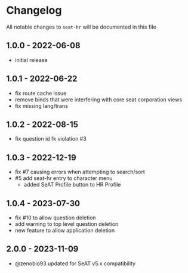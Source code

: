 # Changelog

All notable changes to `seat-hr` will be documented in this file

## 1.0.0 - 2022-06-08

- initial release

## 1.0.1 - 2022-06-22

- fix route cache issue
- remove binds that were interfering with core seat corporation views
- fix missing lang/trans

## 1.0.2 - 2022-08-15

- fix question id fk violation #3

## 1.0.3 - 2022-12-19

- fix #7 causing errors when attempting to search/sort
- #5 add seat-hr entry to character menu
  - added SeAT Profile button to HR Profile

## 1.0.4 - 2023-07-30

- fix #10 to allow question deletion
- add warning to top level question deletion
- new feature to allow application deletion

## 2.0.0 - 2023-11-09

- @zenobio93 updated for SeAT v5.x compatibility

